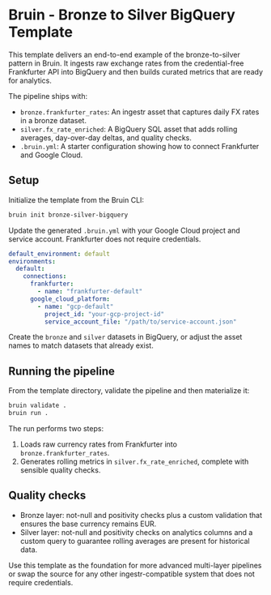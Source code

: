 # Bruin - Bronze to Silver BigQuery Template

This template delivers an end-to-end example of the bronze-to-silver pattern in
Bruin. It ingests raw exchange rates from the credential-free Frankfurter API
into BigQuery and then builds curated metrics that are ready for analytics.

The pipeline ships with:

- `bronze.frankfurter_rates`: An ingestr asset that captures daily FX rates in a
  bronze dataset.
- `silver.fx_rate_enriched`: A BigQuery SQL asset that adds rolling averages,
  day-over-day deltas, and quality checks.
- `.bruin.yml`: A starter configuration showing how to connect Frankfurter and
  Google Cloud.

## Setup

Initialize the template from the Bruin CLI:

```bash
bruin init bronze-silver-bigquery
```

Update the generated `.bruin.yml` with your Google Cloud project and service
account. Frankfurter does not require credentials.

```yaml
default_environment: default
environments:
  default:
    connections:
      frankfurter:
        - name: "frankfurter-default"
      google_cloud_platform:
        - name: "gcp-default"
          project_id: "your-gcp-project-id"
          service_account_file: "/path/to/service-account.json"
```

Create the `bronze` and `silver` datasets in BigQuery, or adjust the asset names
to match datasets that already exist.

## Running the pipeline

From the template directory, validate the pipeline and then materialize it:

```bash
bruin validate .
bruin run .
```

The run performs two steps:

1. Loads raw currency rates from Frankfurter into `bronze.frankfurter_rates`.
2. Generates rolling metrics in `silver.fx_rate_enriched`, complete with sensible
   quality checks.

## Quality checks

- Bronze layer: not-null and positivity checks plus a custom validation that
  ensures the base currency remains EUR.
- Silver layer: not-null and positivity checks on analytics columns and a custom
  query to guarantee rolling averages are present for historical data.

Use this template as the foundation for more advanced multi-layer pipelines or
swap the source for any other ingestr-compatible system that does not require
credentials.
